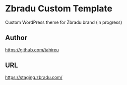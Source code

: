 # Zbradu Custom Template
Custom WordPress theme for Zbradu brand (in progress)

## Author
https://github.com/tahireu

## URL
https://staging.zbradu.com/<br />